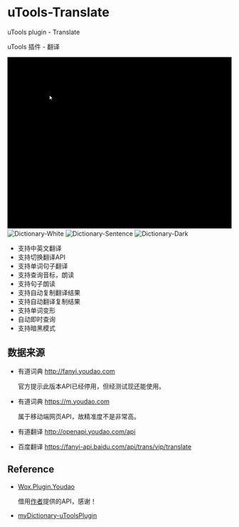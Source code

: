 # uTools-Translate

uTools plugin - Translate

uTools 插件 - 翻译

![Dictionary](https://raw.githubusercontent.com/HaleShaw/uTools-Translate/master/Dictionary.gif)
![Dictionary-White](https://raw.githubusercontent.com/HaleShaw/uTools-Dictionary/master/Dictionary-White.png)
![Dictionary-Sentence](https://raw.githubusercontent.com/HaleShaw/uTools-Dictionary/master/Dictionary-Sentence.png)
![Dictionary-Dark](https://raw.githubusercontent.com/HaleShaw/uTools-Dictionary/master/Dictionary-Dark.png)

- 支持中英文翻译
- 支持切换翻译API
- 支持单词句子翻译
- 支持查询音标，朗读
- 支持句子朗读
- 支持自动复制翻译结果
- 支持自动翻译复制结果
- 支持单词变形
- 自动即时查询
- 支持暗黑模式

## 数据来源

- 有道词典 http://fanyi.youdao.com

  官方提示此版本API已经停用，但经测试现还能使用。

- 有道词典 https://m.youdao.com

  属于移动端网页API，故精准度不是非常高。

- 有道翻译 http://openapi.youdao.com/api
- 百度翻译 https://fanyi-api.baidu.com/api/trans/vip/translate

## Reference

- [Wox.Plugin.Youdao](https://github.com/Wox-launcher/Wox.Plugin.Youdao)

  借用[作者](https://github.com/bao-qian)提供的API，感谢！

- [myDictionary-uToolsPlugin](https://github.com/vst93/myDictionary-uToolsPlugin)
